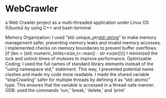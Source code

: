 # WebCrawler
a Web Crawler project as a multi-threaded application under Linux OS (Ubuntu) by using C++ and bash-terminal

Memory Organization:
I used “std::unique_ptr<std::string>” to make memory management safer, preventing 
memory leaks and invalid memory accesses.
I implemented checks on memory boundaries to prevent buffer overflows. [if (len > 
(std::numeric_limits<size_t>::max() - str->size()))]
I minimized the lock and unlock times of mutexes to improve performance.
Optimizable Coding:
I used the full names of standard library elements instead of the “using namespace std;”
statement. This way, I prevented potential name clashes and made my code more readable.
I made the shared variable “stopCrawling” safer for multiple threads by defining it as 
“std::atomic<bool>” type. This ensures that the variable is accessed in a thread-safe manner.
GDB:
used the commands ‘run,’ ‘break,’ ‘delete,’ and ‘print’
